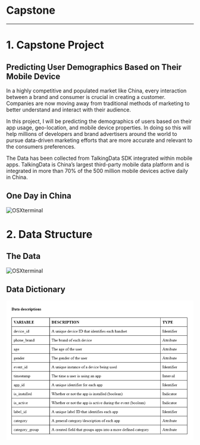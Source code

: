 # Capstone
---------------------------------------------------------------------------------------------------------------------
# 1. Capstone Project

## Predicting User Demographics Based on Their Mobile Device
In a highly competitive and populated market like China, every interaction between a brand and consumer is crucial in creating a customer. Companies are now moving away from traditional methods of marketing to better understand and interact with their audience.

In this project, I will be predicting the demographics of users based on their app usage, geo-location, and mobile device properties. In doing so this will help millions of developers and brand advertisers around the world to pursue data-driven marketing efforts that are more accurate and relevant to the consumers preferences.

The Data has been collected from TalkingData SDK integrated within mobile apps. TalkingData is China’s largest third-party mobile data platform and is integrated in more than 70% of the 500 million mobile devices active daily in China.

## One Day in China
![OSXterminal](images/map.gif)

# 2. Data Structure

## The Data
![OSXterminal](images/files.png)

## Data Dictionary
![OSXterminal](images/dictionary.png)
